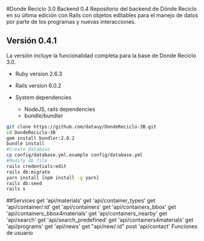 #Donde Reciclo 3.0 Backend 0.4
Repositorio del backend de Dónde Reciclo en su última edición con Rails con objetos editables para el manejo de datos por parte de los programas y nuevas interacciones.
## Versión 0.4.1
La versión incluye la funcionalidad completa para la base de Donde Reciclo 3.0.

* Ruby version 2.6.3  

* Rails version 6.0.2

* System dependencies
  - NodeJS, rails dependencies  
  - bundle/bundler

```bash
git clone https://github.com/datauy/DondeReciclo-3B.git
cd DondeReciclo-3B
gem install bundler:2.0.2
bundle install
#Create database
cp config/database.yml.example config/database.yml
#Modify db file
rails credentials:edit
rails db:migrate
yarn install [npm install -g yarn]
rails db:seed
rails s
```

##Services
get 'api/materials'
get 'api/container_types'
get 'api/container/:id'
get 'api/containers'
get 'api/containers_bbox'
get 'api/containers_bbox4materials'
get 'api/containers_nearby'
get 'api/search'
get 'api/search_predefined'
get 'api/containers4materials'
get 'api/programs'
get 'api/news'
get "api/new/:id"
post 'api/contact'
Funciones de usuario

